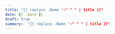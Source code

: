 ```yaml
---
title: "{{ replace .Name "-" " " | title }}"
date: {{ .Date }}
draft: true
summary:  "{{ replace .Name "-" " " | title }}"
---
```


